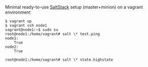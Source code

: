 Minimal ready-to-use [SaltStack](https://www.saltstack.com/) setup (master+minion) on a vagrant environment
    
    $ vagrant up
    $ vagrant ssh node1
    vagrant@node1:~$ sudo su
    root@node1:/home/vagrant# salt \* test.ping
    node1:
        True
    node2:
        True

    root@node1:/home/vagrant# salt \* state.highstate
